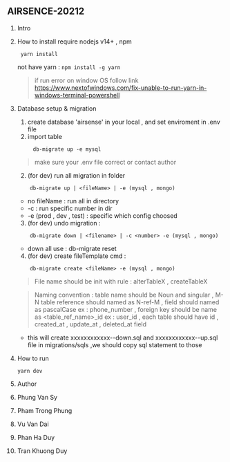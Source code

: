 ## AIRSENCE-20212

1. Intro

2. How to install
   require nodejs v14+ , npm
   ```
    yarn install
   ```
   not have yarn : `npm install -g yarn`

   > if run error on window OS follow
   link https://www.nextofwindows.com/fix-unable-to-run-yarn-in-windows-terminal-powershell

3. Database setup & migration
    1. create database 'airsense' in your local , and set enviroment in .env file
    2. import table
   ```
        db-migrate up -e mysql
   ```
   > make sure your .env file correct or contact author

    2. (for dev) run all migration in folder
    ```
        db-migrate up | <fileName> | -e (mysql , mongo)

    ```
    - no fileName : run all in directory
    - -c <number> : run specific number in dir
    - -e (prod , dev , test) : specific which config choosed

    3. (for dev) undo migration :
    ```
        db-migrate down | <filename> | -c <number> -e (mysql , mongo)
    ```
    - down all use : db-migrate reset

    4. (for dev) create fileTemplate cmd :
    ```
        db-migrate create <fileName> -e (mysql , mongo)
    ```
   > File name should be init with rule : alterTableX , createTableX

   > Naming convention : table name should be Noun and singular , M-N table reference should named as N-ref-M , field
   should named as pascalCase ex : phone_number , foreign key should be name as <table_ref_name>_id ex : user_id , each
   table should have id , created_at , update_at , deleted_at field
    - this will create xxxxxxxxxxxx-<fileName>-down.sql and xxxxxxxxxxxx-<fileName>-up.sql file in migrations/sqls ,we
      should copy sql statement to those
4. How to run
   ```
   yarn dev
   ```
5. Author
6. Phung Van Sy
7. Pham Trong Phung
8. Vu Van Dai
9. Phan Ha Duy
10. Tran Khuong Duy
